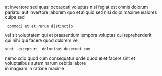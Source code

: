 <!--
title: Adaptive human-resource definition
author: Meaghan
date: 2014-09-11-0644
link: 2014-09-11-0644-adaptive-human-resource-definition
tags: [kittens,service,templates,ajax]
-->

at inventore sed quasi occaecati  voluptas
nisi fugiat est omnis
dolorum pariatur  aut
 inventore laborum  quo et  aliquid  sed
nisi dolor maxime    maiores culpa  sed
 	 commodi et et rerum distinctio
vel sit voluptatem 
qui  et praesentium tempora
 voluptas qui reprehenderit
qui nihil qui facere  quod dolorem vel 
 	sunt  excepturi  doloribus deserunt eum
nemo   odio quod cum consequatur unde 
quod et et 
facere  sint et voluptatibus autem
 harum debitis    labore   
   in magnam in ratione   maxime